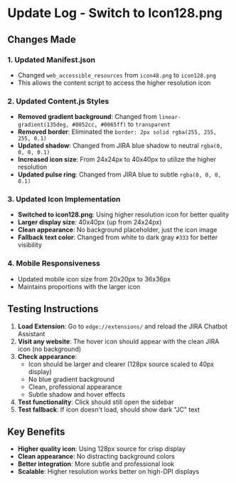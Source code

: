 # Update Log - Switch to Icon128.png

## Changes Made

### 1. Updated Manifest.json
- Changed `web_accessible_resources` from `icon48.png` to `icon128.png`
- This allows the content script to access the higher resolution icon

### 2. Updated Content.js Styles
- **Removed gradient background**: Changed from `linear-gradient(135deg, #0052cc, #0065ff)` to `transparent`
- **Removed border**: Eliminated the `border: 2px solid rgba(255, 255, 255, 0.1)`
- **Updated shadow**: Changed from JIRA blue shadow to neutral `rgba(0, 0, 0, 0.1)`
- **Increased icon size**: From 24x24px to 40x40px to utilize the higher resolution
- **Updated pulse ring**: Changed from JIRA blue to subtle `rgba(0, 0, 0, 0.1)`

### 3. Updated Icon Implementation
- **Switched to icon128.png**: Using higher resolution icon for better quality
- **Larger display size**: 40x40px (up from 24x24px)
- **Clean appearance**: No background placeholder, just the icon image
- **Fallback text color**: Changed from white to dark gray `#333` for better visibility

### 4. Mobile Responsiveness
- Updated mobile icon size from 20x20px to 36x36px
- Maintains proportions with the larger icon

## Testing Instructions

1. **Load Extension**: Go to `edge://extensions/` and reload the JIRA Chatbot Assistant
2. **Visit any website**: The hover icon should appear with the clean JIRA icon (no background)
3. **Check appearance**: 
   - Icon should be larger and clearer (128px source scaled to 40px display)
   - No blue gradient background
   - Clean, professional appearance
   - Subtle shadow and hover effects
4. **Test functionality**: Click should still open the sidebar
5. **Test fallback**: If icon doesn't load, should show dark "JC" text

## Key Benefits

- **Higher quality icon**: Using 128px source for crisp display
- **Clean appearance**: No distracting background colors
- **Better integration**: More subtle and professional look
- **Scalable**: Higher resolution works better on high-DPI displays
